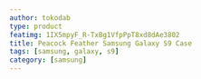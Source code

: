 ```yaml
---
author: tokodab
type: product
featimg: 1IX5mpyF_R-TxBg1VfpPpT8xd8dAe3802
title: Peacock Feather Samsung Galaxy S9 Case
tags: [samsung, galaxy, s9]
category: [samsung]
---
```

